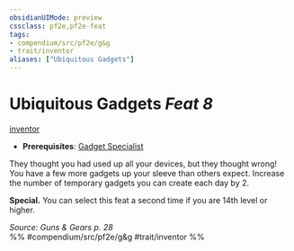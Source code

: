 ```yaml
---
obsidianUIMode: preview
cssclass: pf2e,pf2e-feat
tags:
- compendium/src/pf2e/g&g
- trait/inventor
aliases: ["Ubiquitous Gadgets"]
---
```

# Ubiquitous Gadgets  *Feat 8*  
[inventor](rules/traits/inventor-g-g.md "Inventor Class Trait")  

- **Prerequisites**: [Gadget Specialist](compendium/feats/gadget-specialist-g-g.md)

They thought you had used up all your devices, but they thought wrong! You have a few more gadgets up your sleeve than others expect. Increase the number of temporary gadgets you can create each day by 2.

**Special.** You can select this feat a second time if you are 14th level or higher.

*Source: Guns & Gears p. 28*  
%% #compendium/src/pf2e/g&g #trait/inventor %%